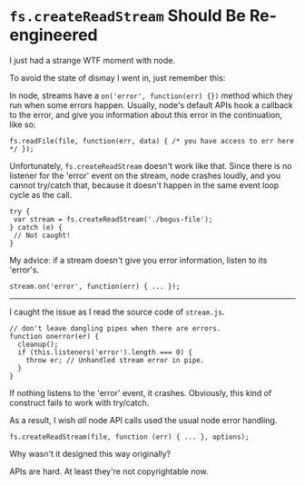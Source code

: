 # `fs.createReadStream` Should Be Re-engineered

I just had a strange WTF moment with node.

To avoid the state of dismay I went in, just remember this:

In node, streams have a `on('error', function(err) {})` method which they run when some errors happen.
Usually, node's default APIs hook a callback to the error, and give you information about this error in the continuation, like so:

    fs.readFile(file, function(err, data) { /* you have access to err here */ });

Unfortunately, `fs.createReadStream` doesn't work like that.
Since there is no listener for the 'error' event on the stream, node crashes loudly, and you cannot try/catch that, because it doesn't happen in the same event loop cycle as the call.

    try {
     var stream = fs.createReadStream('./bogus-file');
    } catch (e) {
     // Not caught!
    }

My advice: if a stream doesn't give you error information, listen to its 'error's.

    stream.on('error', function(err) { ... });

----

I caught the issue as I read the source code of `stream.js`.

    // don't leave dangling pipes when there are errors.
    function onerror(er) {
      cleanup();
      if (this.listeners('error').length === 0) {
        throw er; // Unhandled stream error in pipe.
      }
    }

If nothing listens to the 'error' event, it crashes. Obviously, this kind of construct fails to work with try/catch.

As a result, I wish *all* node API calls used the usual node error handling.

    fs.createReadStream(file, function (err) { ... }, options);

Why wasn't it designed this way originally?

APIs are hard. At least they're not copyrightable now.
